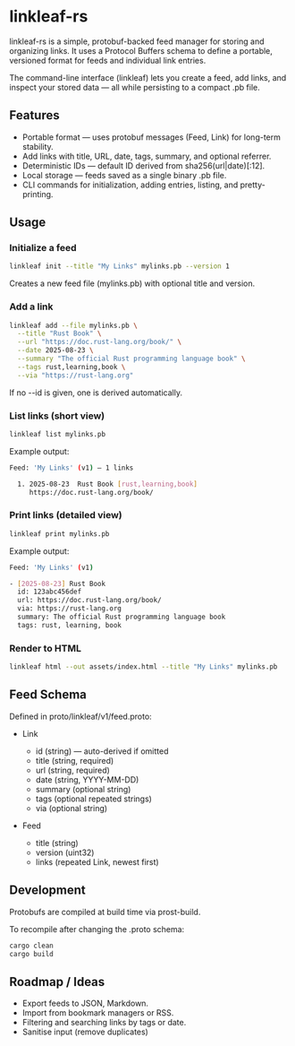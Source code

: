 # linkleaf-rs


linkleaf-rs is a simple, protobuf-backed feed manager for storing and organizing links.
It uses a Protocol Buffers schema to define a portable, versioned format for feeds and individual link entries.

The command-line interface (linkleaf) lets you create a feed, add links, and inspect your stored data — all while persisting to a compact .pb file.

## Features
- Portable format — uses protobuf messages (Feed, Link) for long-term stability.
- Add links with title, URL, date, tags, summary, and optional referrer.
- Deterministic IDs — default ID derived from sha256(url|date)[:12].
- Local storage — feeds saved as a single binary .pb file.
- CLI commands for initialization, adding entries, listing, and pretty-printing.

## Usage
### Initialize a feed

```bash
linkleaf init --title "My Links" mylinks.pb --version 1
```
Creates a new feed file (mylinks.pb) with optional title and version.

### Add a link
```bash
linkleaf add --file mylinks.pb \
  --title "Rust Book" \
  --url "https://doc.rust-lang.org/book/" \
  --date 2025-08-23 \
  --summary "The official Rust programming language book" \
  --tags rust,learning,book \
  --via "https://rust-lang.org"
```

If no --id is given, one is derived automatically.

### List links (short view)

```bash
linkleaf list mylinks.pb
```
Example output:

```bash
Feed: 'My Links' (v1) — 1 links

  1. 2025-08-23  Rust Book [rust,learning,book]
     https://doc.rust-lang.org/book/
```

### Print links (detailed view)
```bash
linkleaf print mylinks.pb
```
Example output:

```bash
Feed: 'My Links' (v1)

- [2025-08-23] Rust Book
  id: 123abc456def
  url: https://doc.rust-lang.org/book/
  via: https://rust-lang.org
  summary: The official Rust programming language book
  tags: rust, learning, book

```
### Render to HTML

```bash
linkleaf html --out assets/index.html --title "My Links" mylinks.pb
```


## Feed Schema

Defined in proto/linkleaf/v1/feed.proto:

- Link
  - id (string) — auto-derived if omitted
  - title (string, required)
  - url (string, required)
  - date (string, YYYY-MM-DD)
  - summary (optional string)
  - tags (optional repeated strings)
  - via (optional string)

- Feed
  - title (string)
  - version (uint32)
  - links (repeated Link, newest first)

## Development

Protobufs are compiled at build time via prost-build.

To recompile after changing the .proto schema:

```bash
cargo clean
cargo build
```

## Roadmap / Ideas

- Export feeds to JSON, Markdown.
- Import from bookmark managers or RSS.
- Filtering and searching links by tags or date.
- Sanitise input (remove duplicates)
